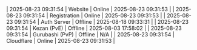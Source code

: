 | 2025-08-23 09:31:54 | Website | Online | 2025-08-23 09:31:53 |
| 2025-08-23 09:31:54 | Registration | Online | 2025-08-23 09:31:53 |
| 2025-08-23 09:31:54 | Auth Server | Offline | 2025-08-18 09:33:31 |
| 2025-08-23 09:31:54 | Kezan (PvE) | Offline | 2025-08-03 17:58:02 |
| 2025-08-23 09:31:54 | Gurubashi (PvP) | Offline | N/A |
| 2025-08-23 09:31:54 | Cloudflare | Online | 2025-08-23 09:31:53 |
